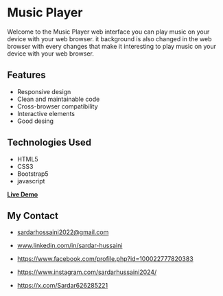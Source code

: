 # Music Player

Welcome to the Music Player web interface you can play music on your device with your web browser. it background is also changed in the web browser with every changes that make it interesting to play music on your device with your web browser.

## Features

- Responsive design
- Clean and maintainable code
- Cross-browser compatibility
- Interactive elements
- Good desing

## Technologies Used

- HTML5
- CSS3
- Bootstrap5
- javascript

<b>[Live Demo](https://sardar219.github.io/Music-Player/)</b>

## My Contact

- [sardarhossaini2022@gmail.com](mailto:sardarhossaini2022@gmail.com)
- www.linkedin.com/in/sardar-hussaini

- https://www.facebook.com/profile.php?id=100022777820383

- https://www.instagram.com/sardarhussaini2024/

- https://x.com/Sardar626285221
